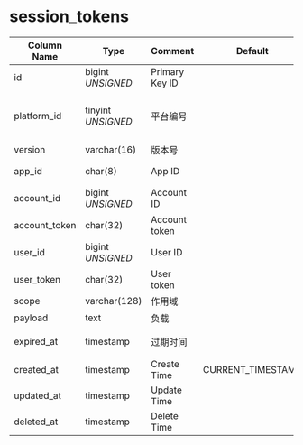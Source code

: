 # session_tokens

| Column Name | Type | Comment | Default | Null | Remark |
| --- | --- | --- | --- | --- | --- |
| id | bigint *UNSIGNED* | Primary Key ID |  | NO | 自动递赠 |
| platform_id | tinyint *UNSIGNED* | 平台编号 |  | NO | 关联键名 [configs->item_key = platforms](../dictionary/platforms.md) |
| version | varchar(16) | 版本号 |  | NO | 语义化版本号 |
| app_id | char(8) | App ID |  | YES | [session_keys->app_id](session-keys.md) |
| account_id | bigint *UNSIGNED* | Account ID |  | NO | 关联字段 [accounts->id](../accounts/accounts.md) |
| account_token | char(32) | Account token |  | NO |  |
| user_id | bigint *UNSIGNED* | User ID |  | YES | 关联字段 [users->id](../users/users.md) |
| user_token | char(32) | User token |  | YES |  |
| scope | varchar(128) | 作用域 |  | YES |  |
| payload | text | 负载 |  | YES |  |
| expired_at | timestamp | 过期时间 |  | YES | 留空代表永久有效 |
| created_at | timestamp | Create Time | CURRENT_TIMESTAMP | NO |  |
| updated_at | timestamp | Update Time |  | YES |  |
| deleted_at | timestamp | Delete Time |  | YES |  |
